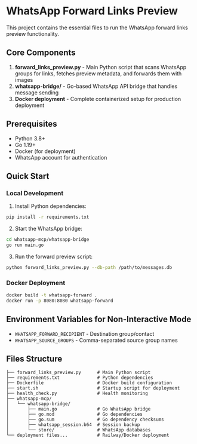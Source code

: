 # WhatsApp Forward Links Preview

This project contains the essential files to run the WhatsApp forward links preview functionality.

## Core Components

1. **forward_links_preview.py** - Main Python script that scans WhatsApp groups for links, fetches preview metadata, and forwards them with images
2. **whatsapp-bridge/** - Go-based WhatsApp API bridge that handles message sending
3. **Docker deployment** - Complete containerized setup for production deployment

## Prerequisites

- Python 3.8+
- Go 1.19+
- Docker (for deployment)
- WhatsApp account for authentication

## Quick Start

### Local Development

1. Install Python dependencies:
```bash
pip install -r requirements.txt
```

2. Start the WhatsApp bridge:
```bash
cd whatsapp-mcp/whatsapp-bridge
go run main.go
```

3. Run the forward preview script:
```bash
python forward_links_preview.py --db-path /path/to/messages.db
```

### Docker Deployment

```bash
docker build -t whatsapp-forward .
docker run -p 8080:8080 whatsapp-forward
```

## Environment Variables for Non-Interactive Mode

- `WHATSAPP_FORWARD_RECIPIENT` - Destination group/contact
- `WHATSAPP_SOURCE_GROUPS` - Comma-separated source group names

## Files Structure

```
├── forward_links_preview.py      # Main Python script
├── requirements.txt              # Python dependencies
├── Dockerfile                    # Docker build configuration
├── start.sh                      # Startup script for deployment
├── health_check.py               # Health monitoring
├── whatsapp-mcp/
│   └── whatsapp-bridge/
│       ├── main.go               # Go WhatsApp bridge
│       ├── go.mod                # Go dependencies
│       ├── go.sum                # Go dependency checksums
│       ├── whatsapp_session.b64  # Session backup
│       └── store/                # WhatsApp databases
└── deployment files...           # Railway/Docker deployment
``` 
